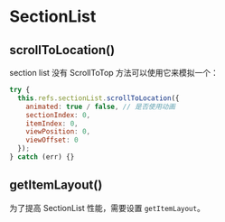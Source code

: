 # SectionList

## scrollToLocation()

section list 没有 ScrollToTop 方法可以使用它来模拟一个：

```js
try {
  this.refs.sectionList.scrollToLocation({
    animated: true / false, // 是否使用动画
    sectionIndex: 0,
    itemIndex: 0,
    viewPosition: 0,
    viewOffset: 0
  });
} catch (err) {}
```

## getItemLayout()

为了提高 SectionList 性能，需要设置 `getItemLayout`。